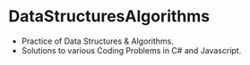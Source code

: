 # DataStructuresAlgorithms
- Practice of Data Structures & Algorithms.
- Solutions to various Coding Problems in C# and Javascript.





